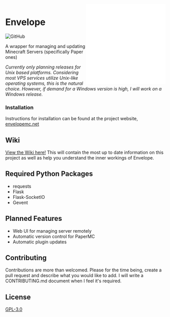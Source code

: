 <img src="https://raw.githubusercontent.com/envelopemc/envelope/dev/tools/logo.svg" align="right" height="250" width="250">

# Envelope

![GitHub](https://img.shields.io/github/license/envelopemc/envelope?style=flat-square)

A wrapper for managing and updating Minecraft Servers (specifically Paper ones)

*Currently only planning releases for Unix based platforms. Considering most VPS services utilize Unix-like operating systems, this is the natural choice. However, if demand for a Windows version is high, I will work on a Windows release.*

### Installation
Instructions for installation can be found at the project website, [envelopemc.net](https://envelopemc.net)

## Wiki
[View the Wiki here!](https://github.com/lennibot/envelope/wiki) This will contain the most up to date information on this project as well as help you understand the inner workings of Envelope.


## Required Python Packages
* requests
* Flask
* Flask-SocketIO
* Gevent

## Planned Features
* Web UI for managing server remotely
* Automatic version control for PaperMC
* Automatic plugin updates

## Contributing
Contributions are more than welcomed. 
Please for the time being, create a pull request and describe what you would like to add. I will write a CONTRIBUTING.md document when I feel it's required.

## License
[GPL-3.0](https://choosealicense.com/licenses/gpl-3.0/)
